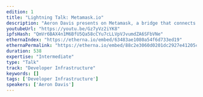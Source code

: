 ```yaml
---
edition: 1
title: "Lightning Talk: Metamask.io"
description: "Aeron Davis presents on Metamask, a bridge that connects the web of today with the web of tomorrow."
youtubeUrl: "https://youtu.be/Gz7yVz2iYK8"
ipfsHash: "QmVr6BAX4n1M6BfU5Qa58cCYu7cLLVpVJvumdZA6SFbVNe"
ethernaIndex: "https://etherna.io/embed/63483ae1080a54f6d733ed19"
ethernaPermalink: "https://etherna.io/embed/88c2e3060d0201dc2927e41205cf2d2b0f578d72033df319b4bd1bb998830c30"
duration: 538
expertise: "Intermediate"
type: "Talk"
track: "Developer Infrastructure"
keywords: []
tags: ['Developer Infrastructure']
speakers: ['Aeron Davis']
---
```

